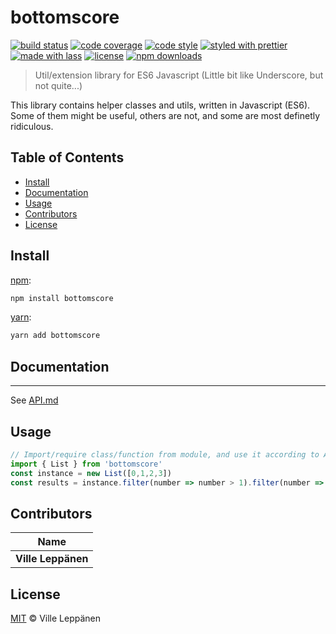 # bottomscore

[![build status](https://travis-ci.com/vileppanen/bottomscore.svg?branch=master)](https://travis-ci.com/vileppanen/bottomscore)
[![code coverage](https://img.shields.io/codecov/c/github/vileppanen/bottomscore.svg)](https://codecov.io/gh/vileppanen/bottomscore)
[![code style](https://img.shields.io/badge/code_style-XO-5ed9c7.svg)](https://github.com/sindresorhus/xo)
[![styled with prettier](https://img.shields.io/badge/styled_with-prettier-ff69b4.svg)](https://github.com/prettier/prettier)
[![made with lass](https://img.shields.io/badge/made_with-lass-95CC28.svg)](https://lass.js.org)
[![license](https://img.shields.io/github/license/vileppanen/bottomscore.svg)](LICENSE)
[![npm downloads](https://img.shields.io/npm/dt/bottomscore.svg)](https://npm.im/bottomscore)

> Util/extension library for ES6 Javascript (Little bit like Underscore, but not quite...)

This library contains helper classes and utils, written in Javascript (ES6). Some of them might be useful, others are not, and some are most definetly ridiculous. 


## Table of Contents

* [Install](#install)
* [Documentation](#documentation)
* [Usage](#usage)
* [Contributors](#contributors)
* [License](#license)


## Install

[npm][]:

```sh
npm install bottomscore
```

[yarn][]:

```sh
yarn add bottomscore
```


## Documentation

---

See <a href="API.md">API.md</a>


## Usage

```js
// Import/require class/function from module, and use it according to API
import { List } from 'bottomscore'
const instance = new List([0,1,2,3])
const results = instance.filter(number => number > 1).filter(number => number < 3).collect()
```


## Contributors

| Name               |
| ------------------ |
| **Ville Leppänen** |


## License

[MIT](LICENSE) © Ville Leppänen


## 

[npm]: https://www.npmjs.com/

[yarn]: https://yarnpkg.com/

